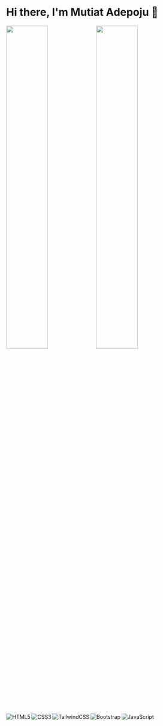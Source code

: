 # Hi there, I'm Mutiat Adepoju 👋
<img align="left" width="47%" src= "https://github-readme-stats.vercel.app/api?username=Rike12&show_icons=true&theme=radical"/>
<img  align="left" width="47%" src= "https://github-readme-stats.vercel.app/api/top-langs/?username=Rike12&layout=compact"/>
<br/>
<img  align="left" alt="HTML5" src ="https://img.shields.io/badge/html5-%23E34F26.svg?style=for-the-badge&logo=html5&logoColor=white"/>
<img align="left"  alt="CSS3" src ="https://img.shields.io/badge/css3-%231572B6.svg?style=for-the-badge&logo=css3&logoColor=white"/>
<img align="left" alt="TailwindCSS" src ="https://img.shields.io/badge/tailwindcss-%2338B2AC.svg?style=for-the-badge&logo=tailwind-css&logoColor=white"/>
<img  align="left" alt="Bootstrap" src ="https://img.shields.io/badge/bootstrap-%238511FA.svg?style=for-the-badge&logo=bootstrap&logoColor=white"/>
<img  align="left" alt="JavaScript" src="https://img.shields.io/badge/javascript-%23323330.svg?style=for-the-badge&logo=javascript&logoColor=%23F7DF1E"/>



